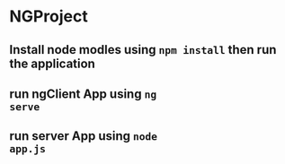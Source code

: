 # NGProject
## Install node modles using <code>npm install</code> then run the application
## run ngClient App using <code>ng serve</code>
## run server App using <code>node app.js</code>

